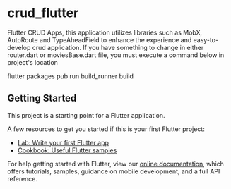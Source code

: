 # crud_flutter

Flutter CRUD Apps, this application utilizes libraries such as MobX, AutoRoute and TypeAheadField to enhance the experience and easy-to-develop crud application.
If you have something to change in either router.dart or moviesBase.dart file, you must execute a command below in project's location

flutter packages pub run build_runner build

## Getting Started

This project is a starting point for a Flutter application.

A few resources to get you started if this is your first Flutter project:

- [Lab: Write your first Flutter app](https://flutter.dev/docs/get-started/codelab)
- [Cookbook: Useful Flutter samples](https://flutter.dev/docs/cookbook)

For help getting started with Flutter, view our
[online documentation](https://flutter.dev/docs), which offers tutorials,
samples, guidance on mobile development, and a full API reference.
